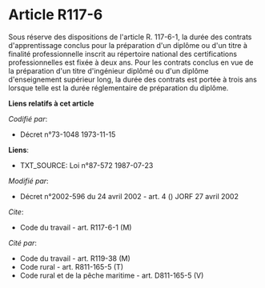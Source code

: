 # Article R117-6

Sous réserve des dispositions de l'article R. 117-6-1, la durée des contrats d'apprentissage conclus pour la préparation d'un
diplôme ou d'un titre à finalité professionnelle inscrit au répertoire national des certifications professionnelles est fixée
à deux ans. Pour les contrats conclus en vue de la préparation d'un titre d'ingénieur diplômé ou d'un diplôme d'enseignement
supérieur long, la durée des contrats est portée à trois ans lorsque telle est la durée réglementaire de préparation du
diplôme.

**Liens relatifs à cet article**

_Codifié par_:

  - Décret n°73-1048 1973-11-15

**Liens**:

  - TXT_SOURCE: Loi n°87-572 1987-07-23

_Modifié par_:

  - Décret n°2002-596 du 24 avril 2002 - art. 4 () JORF 27 avril 2002

_Cite_:

  - Code du travail - art. R117-6-1 (M)

_Cité par_:

  - Code du travail - art. R119-38 (M)
  - Code rural - art. R811-165-5 (T)
  - Code rural et de la pêche maritime - art. D811-165-5 (V)
